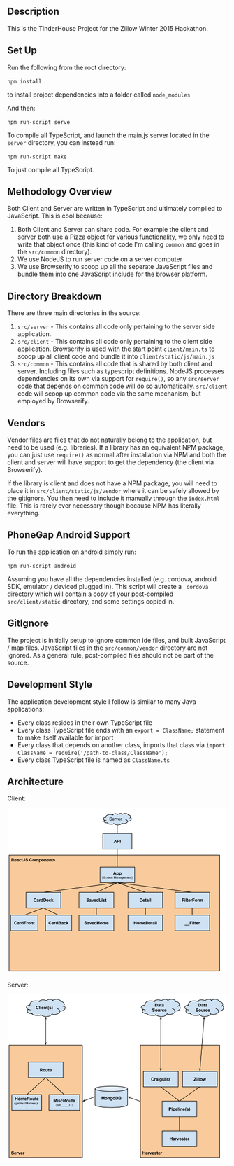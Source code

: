Description
-----------

This is the TinderHouse Project for the Zillow Winter 2015 Hackathon.

Set Up
------
Run the following from the root directory:

`npm install`
  
to install project dependencies into a folder called `node_modules`

And then:

`npm run-script serve`

To compile all TypeScript, and launch the main.js server located in the `server` directory, you can instead run:

`npm run-script make`

To just compile all TypeScript.


Methodology Overview
--------------------
Both Client and Server are written in TypeScript and ultimately compiled to JavaScript. This is cool because:

1. Both Client and Server can share code. For example the client and server both use a Pizza object for various functionality, we only need to write that object once (this kind of code I'm calling `common` and goes in the `src/common` directory).
2. We use NodeJS to run server code on a server computer
3. We use Browserify to scoop up all the seperate JavaScript files and bundle them into one JavaScript include for the browser platform.


Directory Breakdown
-------------------

There are three main directories in the source:

1. `src/server` - This contains all code only pertaining to the server side application.
2. `src/client` - This contains all code only pertaining to the client side application. Browserify is used with the start point `client/main.ts` to scoop up all client code and bundle it into `client/static/js/main.js`
3. `src/common` - This contains all code that is shared by both client and server. Including files such as typescript definitions. NodeJS processes dependencies on its own via support for `require()`, so any `src/server` code that depends on common code will do so automatically. `src/client` code will scoop up common code via the same mechanism, but employed by Browserify.

Vendors
-------

Vendor files are files that do not naturally belong to the application, but need to be used (e.g. libraries). If a library has an equivalent NPM package, you can just use `require()` as normal after installation via NPM and both the client and server will have support to get the dependency (the client via Browserify).

If the library is client and does not have a NPM package, you will need to place it in `src/client/static/js/vendor` where it can be safely allowed by the gitignore. You then need to include it manually through the `index.html` file. This is rarely ever necessary though because NPM has literally everything.

PhoneGap Android Support
------------------------

To run the application on android simply run:

`npm run-script android`

Assuming you have all the dependencies installed (e.g. cordova, android SDK, emulator / deviced plugged in). This script will create a `_cordova` directory which will contain a copy of your post-compiled `src/client/static` directory, and some settings copied in.

GitIgnore
---------

The project is initially setup to ignore common ide files, and built JavaScript / map files. JavaScript files in the `src/common/vendor` directory are not ignored. As a general rule, post-compiled files should not be part of the source.

Development Style
-----------------

The application development style I follow is similar to many Java applications:

- Every class resides in their own TypeScript file
- Every class TypeScript file ends with an `export = ClassName;` statement to make itself available for import
- Every class that depends on another class, imports that class via `import ClassName = require('/path-to-class/ClassName');`
- Every class TypeScript file is named as `ClassName.ts`


Architecture
------------

Client:

![Image of Client](https://github.com/aaronnech/Zillow2015/raw/master/ASSET/client.png)

Server:

![Image of Server](https://github.com/aaronnech/Zillow2015/raw/master/ASSET/server.png)